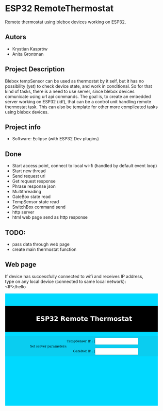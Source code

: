 # ESP32 RemoteThermostat
Remote thermostat using blebox devices working on ESP32. 

## Autors
- Krystian Kasprów
- Anita Grontman

## Project Description

Blebox tempSensor can be used as thermostat by it self, but it has no possibility (yet) to check device state, and work in conditional.
So for that kind of tasks, there is a need to use server, since blebox devices comunicate using url api commands.
The goal is, to create an embedded server working on ESP32 (idf), that can be a control unit handling remote thermostat task.
This can also be template for other more complicated tasks using blebox devices.

## Project info
- Software: Eclipse (with ESP32 Dev plugins) 

## Done 
- Start access point, connect to local wi-fi (handled by default event loop)
- Start new thread
- Send request url 
- Get request response
- Phrase response json 
- Multithreading
- GateBox state read
- TempSensor state read
- SwitchBox command send
- http server
- html web page send as http response 

## TODO:
- pass data through web page
- create main thermostat function 

## Web page
If device has successfully connected to wifi and receives IP address, <br /> type on any local device (connected to same local network):
<br />\<IP\>/hello 
  
![Image description](images/webPage_view.png)
